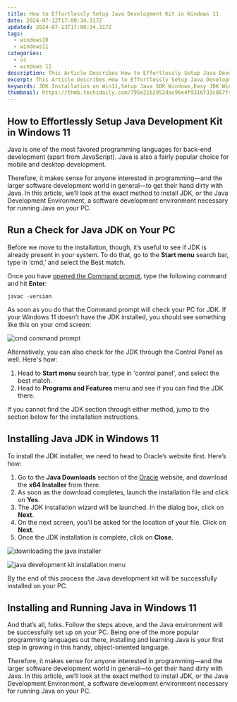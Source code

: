 ```yaml
---
title: How to Effortlessly Setup Java Development Kit in Windows 11
date: 2024-07-12T17:00:34.317Z
updated: 2024-07-13T17:00:34.317Z
tags:
  - windows10
  - windows11
categories:
  - os
  - windows 11
description: This Article Describes How to Effortlessly Setup Java Development Kit in Windows 11
excerpt: This Article Describes How to Effortlessly Setup Java Development Kit in Windows 11
keywords: JDK Installation on Win11,Setup Java SDK Windows,Easy JDK Windows,JDK Installation Guide,Java SDK Win Setup,Intro to Java Dev Kit Windows,Quick Start JDK on Win 11
thumbnail: https://thmb.techidaily.com/795e21b2952dac96e4f9316f33c867f4d5e9a26e7b970dc3ae9c242e74e0d377.jpg
---
```


## How to Effortlessly Setup Java Development Kit in Windows 11

 Java is one of the most favored programming languages for back-end development (apart from JavaScript). Java is also a fairly popular choice for mobile and desktop development.

 Therefore, it makes sense for anyone interested in programming—and the larger software development world in general—to get their hand dirty with Java. In this article, we’ll look at the exact method to install JDK, or the Java Development Environment, a software development environment necessary for running Java on your PC.

## Run a Check for Java JDK on Your PC

 Before we move to the installation, though, it’s useful to see if JDK is already present in your system. To do that, go to the **Start menu** search bar, type in ‘cmd,’ and select the Best match.

 Once you have [opened the Command prompt](https://www.makeuseof.com/run-command-prompt-commands-desktop-shortcut/), type the following command and hit **Enter**:

`javac -version`

 As soon as you do that the Command prompt will check your PC for JDK. If your Windows 11 doesn’t have the JDK installed, you should see something like this on your cmd screen:

![cmd command prompt](https://static1.makeuseofimages.com/wordpress/wp-content/uploads/2023/10/cmd-command-prompt.jpg)

 Alternatively, you can also check for the JDK through the Control Panel as well. Here's how:

1. Head to **Start menu** search bar, type in 'control panel', and select the best match.
2. Head to **Programs and Features** menu and see if you can find the JDK there.

 If you cannot find the JDK section through either method, jump to the section below for the installation instructions.

## Installing Java JDK in Windows 11

 To install the JDK installer, we need to head to Oracle’s website first. Here’s how:

1. Go to the **Java Downloads** section of the [Oracle](https://www.oracle.com/java/technologies/downloads/#jdk17-windows) website, and download the **x64 Installer** from there.
2. As soon as the download completes, launch the installation file and click on **Yes**.
3. The JDK installation wizard will be launched. In the dialog box, click on **Next**.
4. On the next screen, you’ll be asked for the location of your file. Click on **Next**.
5. Once the JDK installation is complete, click on **Close**.

![downloading the java installer](https://static1.makeuseofimages.com/wordpress/wp-content/uploads/2022/01/downloading-the-java-installer.jpg)

![java development kit installation menu](https://static1.makeuseofimages.com/wordpress/wp-content/uploads/2022/01/java-development-kit-installation-menu.JPG)

 By the end of this process the Java development kit will be successfully installed on your PC.

## Installing and Running Java in Windows 11

 And that’s all, folks. Follow the steps above, and the Java environment will be successfully set up on your PC. Being one of the more popular programming languages out there, installing and learning Java is your first step in growing in this handy, object-oriented language.

 Therefore, it makes sense for anyone interested in programming—and the larger software development world in general—to get their hand dirty with Java. In this article, we’ll look at the exact method to install JDK, or the Java Development Environment, a software development environment necessary for running Java on your PC.



<ins class="adsbygoogle"
      style="display:block"
      data-ad-client="ca-pub-7571918770474297"
      data-ad-slot="8358498916"
      data-ad-format="auto"
      data-full-width-responsive="true"></ins>

